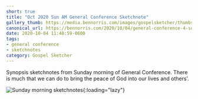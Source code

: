 ```yaml
---
short: true
title: "Oct 2020 Sun AM General Conference Sketchnote"
gallery_thumb: https://media.bennorris.com/images/gospelsketcher/thumbs/oct-20-4-sun-am.jpg
canonical_url: https://bennorris.com/2020/10/04/general-conference-4-sun-am-sketchnote
date: 2020-10-04 11:48:59-0600
tags:
- general conference
- sketchnotes
category: Gospel Sketcher
---
```


Synopsis sketchnotes from Sunday morning of General Conference. There is much that we can do to bring the peace of God into our lives and others’.

![Sunday morning sketchnotes](https://media.bennorris.com/images/gospelsketcher/general-conference/oct-2020/oct-20-4-sun-am.jpg){:loading="lazy"}
